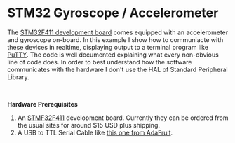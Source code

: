 STM32 Gyroscope / Accelerometer
===============================

The [STM32F411 development board](http://www.st.com/en/microcontrollers/stm32f411.html?querycriteria=productId=LN1877) comes equipped with an accelerometer and gyroscope on-board.  In this example I show how to communiacte with these devices in realtime, displaying output to a terminal program like [PuTTY](http://www.putty.org/).  The code is well documented explaining what every non-obvious line of code does.  In order to best understand how the software communicates with the hardware I don't use the HAL of Standard Peripheral Library.

 

**Hardware Prerequisites**

1.   An [STMF32F411](http://www.st.com/en/microcontrollers/stm32f411.html?querycriteria=productId=LN1877) development board.  Currently they can be ordered from the usual sites for around $15 USD plus shipping.
1.   A USB to TTL Serial Cable like [this one from AdaFruit](https://www.adafruit.com/product/954).
